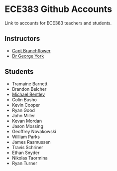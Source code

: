 # ECE383 Github Accounts

Link to accounts for ECE383 teachers and students.

## Instructors

- [Capt Branchflower](https://www.github.com/toddbranch)
- [Dr George York](https://www.github.com/GeorgeYork)

## Students

- Tramaine Barnett
- Brandon Belcher
- [Michael Bentley](https://www.github.com/micfloy)
- Colin Busho
- Kevin Cooper
- Ryan Good
- John Miller
- Kevan Mordan
- Jason Mossing
- Geoffrey Novakowski
- William Parks
- James Rasmussen
- Travis Schriner
- Ethan Snyder
- Nikolas Taormina
- Ryan Turner

